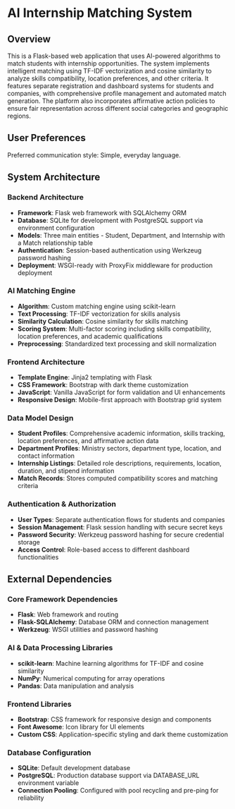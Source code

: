 # AI Internship Matching System

## Overview

This is a Flask-based web application that uses AI-powered algorithms to match students with internship opportunities. The system implements intelligent matching using TF-IDF vectorization and cosine similarity to analyze skills compatibility, location preferences, and other criteria. It features separate registration and dashboard systems for students and companies, with comprehensive profile management and automated match generation. The platform also incorporates affirmative action policies to ensure fair representation across different social categories and geographic regions.

## User Preferences

Preferred communication style: Simple, everyday language.

## System Architecture

### Backend Architecture
- **Framework**: Flask web framework with SQLAlchemy ORM
- **Database**: SQLite for development with PostgreSQL support via environment configuration
- **Models**: Three main entities - Student, Department, and Internship with a Match relationship table
- **Authentication**: Session-based authentication using Werkzeug password hashing
- **Deployment**: WSGI-ready with ProxyFix middleware for production deployment

### AI Matching Engine
- **Algorithm**: Custom matching engine using scikit-learn
- **Text Processing**: TF-IDF vectorization for skills analysis
- **Similarity Calculation**: Cosine similarity for skills matching
- **Scoring System**: Multi-factor scoring including skills compatibility, location preferences, and academic qualifications
- **Preprocessing**: Standardized text processing and skill normalization

### Frontend Architecture
- **Template Engine**: Jinja2 templating with Flask
- **CSS Framework**: Bootstrap with dark theme customization
- **JavaScript**: Vanilla JavaScript for form validation and UI enhancements
- **Responsive Design**: Mobile-first approach with Bootstrap grid system

### Data Model Design
- **Student Profiles**: Comprehensive academic information, skills tracking, location preferences, and affirmative action data
- **Department Profiles**: Ministry sectors, department type, location, and contact information
- **Internship Listings**: Detailed role descriptions, requirements, location, duration, and stipend information
- **Match Records**: Stores computed compatibility scores and matching criteria

### Authentication & Authorization
- **User Types**: Separate authentication flows for students and companies
- **Session Management**: Flask session handling with secure secret keys
- **Password Security**: Werkzeug password hashing for secure credential storage
- **Access Control**: Role-based access to different dashboard functionalities

## External Dependencies

### Core Framework Dependencies
- **Flask**: Web framework and routing
- **Flask-SQLAlchemy**: Database ORM and connection management
- **Werkzeug**: WSGI utilities and password hashing

### AI & Data Processing Libraries
- **scikit-learn**: Machine learning algorithms for TF-IDF and cosine similarity
- **NumPy**: Numerical computing for array operations
- **Pandas**: Data manipulation and analysis

### Frontend Libraries
- **Bootstrap**: CSS framework for responsive design and components
- **Font Awesome**: Icon library for UI elements
- **Custom CSS**: Application-specific styling and dark theme customization

### Database Configuration
- **SQLite**: Default development database
- **PostgreSQL**: Production database support via DATABASE_URL environment variable
- **Connection Pooling**: Configured with pool recycling and pre-ping for reliability
